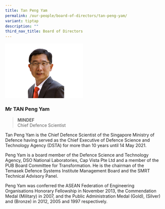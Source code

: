 ```yaml
---
title: Tan Peng Yam
permalink: /our-people/board-of-directors/tan-peng-yam/
variant: tiptap
description: ""
third_nav_title: Board of Directors
---
```

<div class="isomer-image-wrapper">
<img style="width: 50%;" height="auto" width="100%" alt="" src="/images/TPY.png">
</div>
<h3><strong>Mr TAN Peng Yam</strong></h3>
<blockquote>
<p><strong>MINDEF</strong>
<br>Chief Defence Scientist</p>
</blockquote>
<p>Tan Peng Yam is the Chief Defence Scientist of the Singapore Ministry
of Defence having served as the Chief Executive of Defence Science and
Technology Agency (DSTA) for more than 10 years until 14 May 2021.</p>
<p></p>
<p></p>
<p>Peng Yam is a board member of the Defence Science and Technology Agency,
DSO National Laboratories, Cap Vista Pte Ltd and a member of the PUB Board
Committee for Transformation. He is the chairman of the Temasek Defence
Systems Institute Management Board and the SMRT Technical Advisory Panel.</p>
<p></p>
<p></p>
<p>Peng Yam was conferred the ASEAN Federation of Engineering Organisations
Honorary Fellowship in November 2013, the Commendation Medal (Military)
in 2007, and the Public Administration Medal (Gold), (Silver) and (Bronze)
in 2012, 2005 and 1997 respectively.</p>